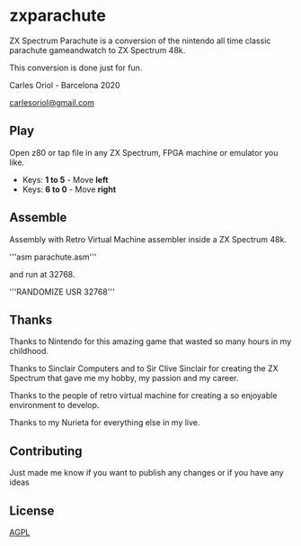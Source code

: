 # zxparachute

ZX Spectrum Parachute is a conversion of the nintendo all time classic parachute gameandwatch to ZX Spectrum 48k.

This conversion is done just for fun.


Carles Oriol - Barcelona 2020

carlesoriol@gmail.com

## Play

Open z80 or tap file in any ZX Spectrum, FPGA machine or emulator you like.

* Keys: **1 to 5** - Move **left** 
* Keys: **6 to 0** - Move **right**


## Assemble

Assembly with Retro Virtual Machine assembler inside a ZX Spectrum 48k.

'''asm parachute.asm'''

and run at 32768.

'''RANDOMIZE USR 32768'''

## Thanks

Thanks to Nintendo for this amazing game that wasted so many hours in my childhood.

Thanks to Sinclair Computers and to Sir Clive Sinclair for creating the ZX Spectrum that gave me my hobby, my passion and my career.

Thanks to the people of retro virtual machine for creating a so enjoyable environment to develop.

Thanks to my Nurieta for everything else in my live.

## Contributing
Just made me know if you want to publish any changes or if you have any ideas

## License
[AGPL](https://choosealicense.com/licenses/agpl/)
